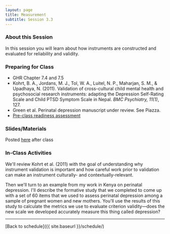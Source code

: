 ```yaml
---
layout: page
title: Measurement
subtitle: Session 3.3
---
```


### About this Session

In this session you will learn about how instruments are constructed and evaluated for reliability and validity. 

### Preparing for Class

* GHR Chapter 7.4 and 7.5
* Kohrt, B. A., Jordans, M. J., Tol, W. A., Luitel, N. P., Maharjan, S. M., & Upadhaya, N. (2011). Validation of cross-cultural child mental health and psychosocial research instruments: adapting the Depression Self-Rating Scale and Child PTSD Symptom Scale in Nepal. *BMC Psychiatry, 11(1)*, 127.
* Green et al. Perinatal depression manuscript under review. See Piazza.
* [Pre-class readiness assessment](https://docs.google.com/spreadsheets/d/1FkE2xrVPej8o07Kgd9mNEK0vovv8EzJfVoAjUOO_gy0/edit?usp=sharing)

### Slides/Materials

Posted [here](https://drive.google.com/drive/folders/0Bxn_jkXZ1lxuVklQakF4MjZGSDQ?usp=sharing) after class

### In-Class Activities

We'll review Kohrt et al. (2011) with the goal of understanding why instrument validation is important and how careful work prior to validation can make an instrument culturally- and contextually-relevant.

Then we'll turn to an example from my work in Kenya on perinatal depression. I'll describe the formative study that we completed to come up with a set of 60 items that we used to assess perinatal depression among a sample of pregnant women and new mothers. You'll use the results of this study to calculate the metrics we use to evaluate criterion validity—does the new scale we developed accurately measure this thing called depression?

* * *

[Back to schedule]({{ site.baseurl }}/schedule/)